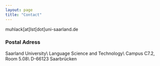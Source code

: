 ```yaml
---
layout: page
title: "Contact"
---
```


muhlack[at]lst[dot]uni-saarland.de

### Postal Adress

Saarland University\\
Language Science and Technology\\
Campus C7.2, Room 5.08\\
D-66123 Saarbrücken
